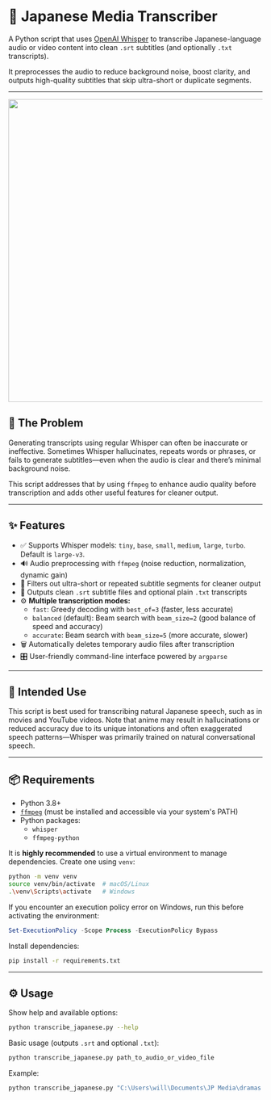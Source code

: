 # 🎌 Japanese Media Transcriber

A Python script that uses [OpenAI Whisper](https://github.com/openai/whisper) to transcribe Japanese-language audio or video content into clean `.srt` subtitles (and optionally `.txt` transcripts).

It preprocesses the audio to reduce background noise, boost clarity, and outputs high-quality subtitles that skip ultra-short or duplicate segments.

---

<p align="center">
  <img src="assets/demo.gif" width="600">
</p>

## 🧐 The Problem

Generating transcripts using regular Whisper can often be inaccurate or ineffective. Sometimes Whisper hallucinates, repeats words or phrases, or fails to generate subtitles—even when the audio is clear and there’s minimal background noise.

This script addresses that by using `ffmpeg` to enhance audio quality before transcription and adds other useful features for cleaner output.

---

## ✨ Features

* ✅ Supports Whisper models: `tiny`, `base`, `small`, `medium`, `large`, `turbo`. Default is `large-v3`.
* 🔊 Audio preprocessing with `ffmpeg` (noise reduction, normalization, dynamic gain)
* 🧹 Filters out ultra-short or repeated subtitle segments for cleaner output
* 📝 Outputs clean `.srt` subtitle files and optional plain `.txt` transcripts
* ⚙️ **Multiple transcription modes:**
  * `fast`: Greedy decoding with `best_of=3` (faster, less accurate)
  * `balanced` (default): Beam search with `beam_size=2` (good balance of speed and accuracy)
  * `accurate`: Beam search with `beam_size=5` (more accurate, slower)
* 🗑️ Automatically deletes temporary audio files after transcription
* 🎛️ User-friendly command-line interface powered by `argparse`

---

## 🎯 Intended Use

This script is best used for transcribing natural Japanese speech, such as in movies and YouTube videos. Note that anime may result in hallucinations or reduced accuracy due to its unique intonations and often exaggerated speech patterns—Whisper was primarily trained on natural conversational speech.

---

## 📦 Requirements

* Python 3.8+
* [`ffmpeg`](https://ffmpeg.org/download.html) (must be installed and accessible via your system's PATH)
* Python packages:
  * `whisper`
  * `ffmpeg-python`

It is **highly recommended** to use a virtual environment to manage dependencies. Create one using `venv`:

```bash
python -m venv venv
source venv/bin/activate  # macOS/Linux
.\venv\Scripts\activate   # Windows
````

If you encounter an execution policy error on Windows, run this before activating the environment:

```powershell
Set-ExecutionPolicy -Scope Process -ExecutionPolicy Bypass
```

Install dependencies:

```bash
pip install -r requirements.txt
```

---

## ⚙️ Usage

Show help and available options:

```bash
python transcribe_japanese.py --help
```

Basic usage (outputs `.srt` and optional `.txt`):

```bash
python transcribe_japanese.py path_to_audio_or_video_file
```

Example:

```bash
python transcribe_japanese.py "C:\Users\will\Documents\JP Media\dramas and movies\Perfect Days\Perfect Days.mkv" --txt --mode accurate
```